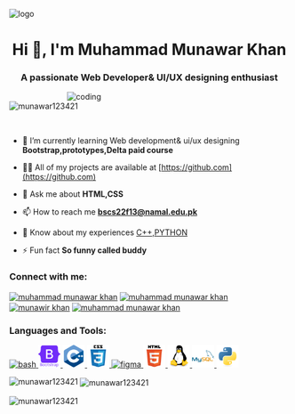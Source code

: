 ![logo](https://github.com/munawar123421/munawar123421/blob/main/Purple%20Modern%20Gaming%20Youtube%20Banner.png)
<h1 align="center">Hi 👋, I'm Muhammad Munawar Khan</h1>
<h3 align="center">A passionate Web Developer& UI/UX designing enthusiast</h3>
<img align="right" alt="coding" width="400" src="https://encrypted-tbn0.gstatic.com/images?q=tbn:ANd9GcR_pvDM2MRviYQrujhsZSj9uVooLTtNkJyCeA&s">
<p align="left"> <img src="https://komarev.com/ghpvc/?username=munawar123421&label=Profile%20views&color=0e75b6&style=flat" alt="munawar123421" /> </p>

<p align="left"> <a href="https://twitter.com/" target="blank"><img src="https://img.shields.io/twitter/follow/?logo=twitter&style=for-the-badge" alt="" /></a> </p>

- 🌱 I’m currently learning Web development& ui/ux designing **Bootstrap,prototypes,Delta paid course**

- 👨‍💻 All of my projects are available at [https://github.com](https://github.com)

- 💬 Ask me about **HTML,CSS**

- 📫 How to reach me **bscs22f13@namal.edu.pk**

- 📄 Know about my experiences [C++,PYTHON](C++,PYTHON)

- ⚡ Fun fact **So funny called buddy**

<h3 align="left">Connect with me:</h3>
<p align="left">
<a href="https://linkedin.com/in/muhammad munawar khan" target="blank"><img align="center" src="https://raw.githubusercontent.com/rahuldkjain/github-profile-readme-generator/master/src/images/icons/Social/linked-in-alt.svg" alt="muhammad munawar khan" height="30" width="40" /></a>
<a href="https://fb.com/muhammad munawar khan" target="blank"><img align="center" src="https://raw.githubusercontent.com/rahuldkjain/github-profile-readme-generator/master/src/images/icons/Social/facebook.svg" alt="muhammad munawar khan" height="30" width="40" /></a>
<a href="https://www.youtube.com/c/munawir khan" target="blank"><img align="center" src="https://raw.githubusercontent.com/rahuldkjain/github-profile-readme-generator/master/src/images/icons/Social/youtube.svg" alt="munawir khan" height="30" width="40" /></a>
<a href="https://www.hackerrank.com/muhammad munawar khan" target="blank"><img align="center" src="https://raw.githubusercontent.com/rahuldkjain/github-profile-readme-generator/master/src/images/icons/Social/hackerrank.svg" alt="muhammad munawar khan" height="30" width="40" /></a>
</p>

<h3 align="left">Languages and Tools:</h3>
<p align="left"> <a href="https://www.gnu.org/software/bash/" target="_blank" rel="noreferrer"> <img src="https://www.vectorlogo.zone/logos/gnu_bash/gnu_bash-icon.svg" alt="bash" width="40" height="40"/> </a> <a href="https://getbootstrap.com" target="_blank" rel="noreferrer"> <img src="https://raw.githubusercontent.com/devicons/devicon/master/icons/bootstrap/bootstrap-plain-wordmark.svg" alt="bootstrap" width="40" height="40"/> </a> <a href="https://www.w3schools.com/cpp/" target="_blank" rel="noreferrer"> <img src="https://raw.githubusercontent.com/devicons/devicon/master/icons/cplusplus/cplusplus-original.svg" alt="cplusplus" width="40" height="40"/> </a> <a href="https://www.w3schools.com/css/" target="_blank" rel="noreferrer"> <img src="https://raw.githubusercontent.com/devicons/devicon/master/icons/css3/css3-original-wordmark.svg" alt="css3" width="40" height="40"/> </a> <a href="https://www.figma.com/" target="_blank" rel="noreferrer"> <img src="https://www.vectorlogo.zone/logos/figma/figma-icon.svg" alt="figma" width="40" height="40"/> </a> <a href="https://www.w3.org/html/" target="_blank" rel="noreferrer"> <img src="https://raw.githubusercontent.com/devicons/devicon/master/icons/html5/html5-original-wordmark.svg" alt="html5" width="40" height="40"/> </a> <a href="https://www.linux.org/" target="_blank" rel="noreferrer"> <img src="https://raw.githubusercontent.com/devicons/devicon/master/icons/linux/linux-original.svg" alt="linux" width="40" height="40"/> </a> <a href="https://www.mysql.com/" target="_blank" rel="noreferrer"> <img src="https://raw.githubusercontent.com/devicons/devicon/master/icons/mysql/mysql-original-wordmark.svg" alt="mysql" width="40" height="40"/> </a> <a href="https://www.python.org" target="_blank" rel="noreferrer"> <img src="https://raw.githubusercontent.com/devicons/devicon/master/icons/python/python-original.svg" alt="python" width="40" height="40"/> </a> </p>

<p><img align="left" src="https://github-readme-stats.vercel.app/api/top-langs?username=munawar123421&show_icons=true&locale=en&layout=compact" alt="munawar123421" /></p>

<p>&nbsp;<img align="center" src="https://github-readme-stats.vercel.app/api?username=munawar123421&show_icons=true&locale=en" alt="munawar123421" /></p>

<p><img align="center" src="https://github-readme-streak-stats.herokuapp.com/?user=munawar123421&" alt="munawar123421" /></p>

